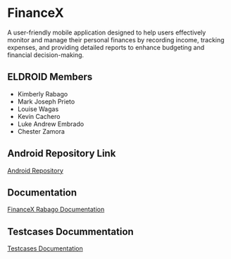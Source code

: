 # FinanceX

A user-friendly mobile application designed to help users effectively monitor and manage their personal finances by recording income, tracking expenses, and providing detailed reports to enhance budgeting and financial decision-making.

## ELDROID Members

-   Kimberly Rabago
-   Mark Joseph Prieto
-   Louise Wagas
-   Kevin Cachero
-   Luke Andrew Embrado
-   Chester Zamora

## Android Repository Link

[Android Repository](https://github.com/kimrabago/ELAND_RABAGO_K_TeamAndroid_430SAT.git)

## Documentation

[FinanceX Rabago Documentation](https://docs.google.com/document/d/1G1vMD0yH-adgmwSyQPXsR2K8EfOQ4ZbfyORCglyV9XY/edit?usp=sharing)

## Testcases Docummentation

[Testcases Documentation](https://docs.google.com/document/d/1hTTfI_UbwcdUAne6QH02zN5JhOytPNGqrSix7qG50To/edit?usp=sharing)

